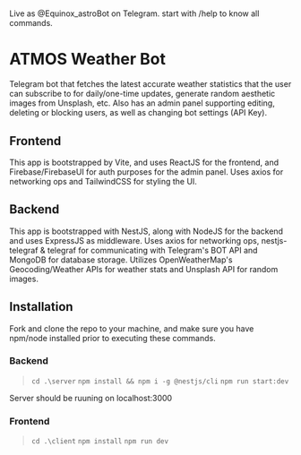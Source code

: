 #
Live as @Equinox_astroBot on Telegram.
start with /help to know all commands.

# ATMOS Weather Bot

Telegram bot that fetches the latest accurate weather statistics that the user can subscribe to for daily/one-time updates, generate random aesthetic images from Unsplash, etc. Also has an admin panel supporting editing, deleting or blocking users, as well as changing bot settings (API Key).

## Frontend

This app is bootstrapped by Vite, and uses ReactJS for the frontend, and Firebase/FirebaseUI for auth purposes for the admin panel. Uses axios for networking ops and TailwindCSS for styling the UI.

## Backend

This app is bootstrapped with NestJS, along with NodeJS for the backend and uses ExpressJS as middleware. Uses axios for networking ops, nestjs-telegraf & telegraf for communicating with Telegram's BOT API and MongoDB for database storage. Utilizes OpenWeatherMap's Geocoding/Weather APIs for weather stats and Unsplash API for random images.

## Installation

Fork and clone the repo to your machine, and make sure you have npm/node installed prior to executing these commands.

### Backend

> `cd .\server`
> `npm install && npm i -g @nestjs/cli`
> `npm run start:dev`

Server should be ruuning on localhost:3000

### Frontend

> `cd .\client`
> `npm install`
> `npm run dev`

